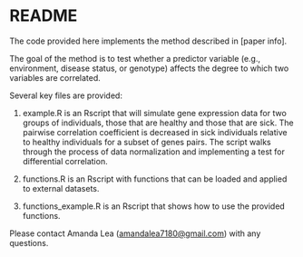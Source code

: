 # README

The code provided here implements the method described in [paper info]. 

The goal of the method is to test whether a predictor variable (e.g., environment, disease status, or genotype) affects the degree to which two variables are correlated.

Several key files are provided:

1) example.R is an Rscript that will simulate gene expression data for two groups of individuals, those that are healthy and those that are sick. The pairwise correlation coefficient is decreased in sick individuals relative to healthy individuals for a subset of genes pairs. The script walks through the process of data normalization and implementing a test for differential correlation.

2) functions.R is an Rscript with functions that can be loaded and applied to external datasets.

3) functions_example.R is an Rscript that shows how to use the provided functions.

Please contact Amanda Lea (amandalea7180@gmail.com) with any questions.
